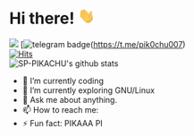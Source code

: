 # Hi there! <img src="https://raw.githubusercontent.com/ABSphreak/ABSphreak/master/gifs/Hi.gif" width="30px">
![](https://komarev.com/ghpvc/?username=SP-PIKACHU&style=flat&color=orange&label=PROFILE+VIEWS)
[![telegram badge](https://img.shields.io/badge/SP_PIKACHU-30302f?style=flat&logo=telegram)(https://t.me/pik0chu007)<br>
[![Hits](https://hits.seeyoufarm.com/api/count/incr/badge.svg?url=https%3A%2F%2Fgithub.com%2FSP-PIKACHU&count_bg=%2379C83D&title_bg=%23555555&icon=mediafire.svg&icon_color=%23E7E7E7&title=HITS&edge_flat=false)](https://hits.seeyoufarm.com)<br>
![SP-PIKACHU's github stats](https://github-readme-stats.vercel.app/api?username=SP-PIKACHU&bg_color=30,e96443,904e95&title_color=fff&text_color=fff)



- 🔭 I’m currently coding
- 🌱 I’m currently exploring GNU/Linux
- 💬 Ask me about anything.
- 📫 How to reach me: 
- ⚡ Fun fact: PIKAAA PI

